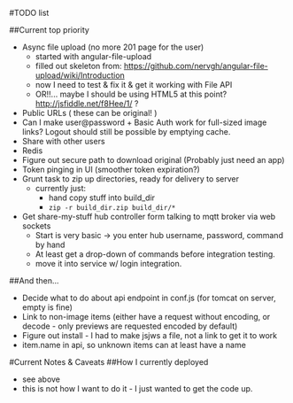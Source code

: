 #TODO list

##Current top priority
- Async file upload (no more 201 page for the user)
    - started with angular-file-upload
    - filled out skeleton from: https://github.com/nervgh/angular-file-upload/wiki/Introduction
    - now I need to test & fix it & get it working with File API
    - OR!!... maybe I should be using HTML5 at this point? http://jsfiddle.net/f8Hee/1/ ?
- Public URLs ( these can be original! )
- Can I make user@password + Basic Auth work for full-sized image links? Logout should still be possible by emptying cache.
- Share with other users
- Redis
- Figure out secure path to download original (Probably just need an app)
- Token pinging in UI (smoother token expiration?)
- Grunt task to zip up directories, ready for delivery to server
   - currently just: 
        - hand copy stuff into build_dir
        - ```zip -r build_dir.zip build_dir/*``` 
- Get share-my-stuff hub controller form talking to mqtt broker via web sockets
    - Start is very basic -> you enter hub username, password, command by hand
    - At least get a drop-down of commands before integration testing.
    - move it into service w/ login integration.

##And then...
- Decide what to do about api endpoint in conf.js (for tomcat on server, empty is fine)
- Link to non-image items (either have a request without encoding, or decode - only previews are requested encoded by default)
- Figure out install - I had to make jsjws a file, not a link to get it to work
- item.name in api, so unknown items can at least have a name

#Current Notes & Caveats
##How I currently deployed
- see above
- this is not how I want to do it - I just wanted to get the code up.
